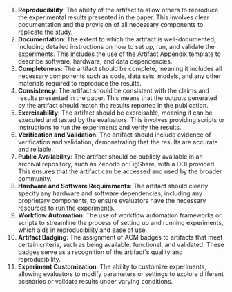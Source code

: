 1. **Reproducibility**: The ability of the artifact to allow others to reproduce the experimental results presented in the paper. This involves clear documentation and the provision of all necessary components to replicate the study.
2. **Documentation**: The extent to which the artifact is well-documented, including detailed instructions on how to set up, run, and validate the experiments. This includes the use of the Artifact Appendix template to describe software, hardware, and data dependencies.
3. **Completeness**: The artifact should be complete, meaning it includes all necessary components such as code, data sets, models, and any other materials required to reproduce the results.
4. **Consistency**: The artifact should be consistent with the claims and results presented in the paper. This means that the outputs generated by the artifact should match the results reported in the publication.
5. **Exercisability**: The artifact should be exercisable, meaning it can be executed and tested by the evaluators. This involves providing scripts or instructions to run the experiments and verify the results.
6. **Verification and Validation**: The artifact should include evidence of verification and validation, demonstrating that the results are accurate and reliable.
7. **Public Availability**: The artifact should be publicly available in an archival repository, such as Zenodo or FigShare, with a DOI provided. This ensures that the artifact can be accessed and used by the broader community.
8. **Hardware and Software Requirements**: The artifact should clearly specify any hardware and software dependencies, including any proprietary components, to ensure evaluators have the necessary resources to run the experiments.
9. **Workflow Automation**: The use of workflow automation frameworks or scripts to streamline the process of setting up and running experiments, which aids in reproducibility and ease of use.
10. **Artifact Badging**: The assignment of ACM badges to artifacts that meet certain criteria, such as being available, functional, and validated. These badges serve as a recognition of the artifact's quality and reproducibility.
11. **Experiment Customization**: The ability to customize experiments, allowing evaluators to modify parameters or settings to explore different scenarios or validate results under varying conditions.
